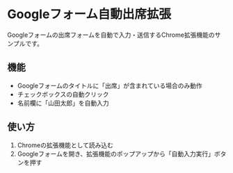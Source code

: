 # Googleフォーム自動出席拡張

Googleフォームの出席フォームを自動で入力・送信するChrome拡張機能のサンプルです。

## 機能
- Googleフォームのタイトルに「出席」が含まれている場合のみ動作
- チェックボックスの自動クリック
- 名前欄に「山田太郎」を自動入力

## 使い方
1. Chromeの拡張機能として読み込む
2. Googleフォームを開き、拡張機能のポップアップから「自動入力実行」ボタンを押す
